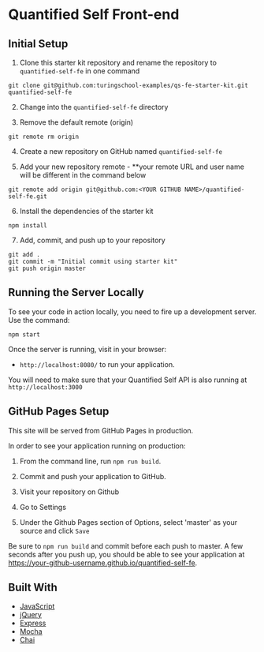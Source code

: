 # Quantified Self Front-end

## Initial Setup

1. Clone this starter kit repository and rename the repository to `quantified-self-fe` in one command

  ```shell
  git clone git@github.com:turingschool-examples/qs-fe-starter-kit.git quantified-self-fe
  ```
2. Change into the `quantified-self-fe` directory

3. Remove the default remote (origin)

  ```shell
  git remote rm origin
  ```

4. Create a new repository on GitHub named `quantified-self-fe`

5. Add your new repository remote - **your remote URL and user name will be different in the command below

  ```shell
  git remote add origin git@github.com:<YOUR GITHUB NAME>/quantified-self-fe.git
  ```

6. Install the dependencies of the starter kit

  ```shell
  npm install
  ```

7. Add, commit, and push up to your repository

  ```shell
  git add .
  git commit -m "Initial commit using starter kit"
  git push origin master
  ```

## Running the Server Locally

To see your code in action locally, you need to fire up a development server. Use the command:

```shell
npm start
```

Once the server is running, visit in your browser:

* `http://localhost:8080/` to run your application.

You will need to make sure that your Quantified Self API is also running at `http://localhost:3000`

## GitHub Pages Setup

This site will be served from GitHub Pages in production.

In order to see your application running on production:

1. From the command line, run `npm run build`.

2. Commit and push your application to GitHub.

3. Visit your repository on Github

4. Go to Settings

5. Under the Github Pages section of Options, select 'master' as your source and click `Save`

Be sure to `npm run build` and commit before each push to master. A few seconds after you push up, you should be able to see your application at <https://your-github-username.github.io/quantified-self-fe>.

## Built With

* [JavaScript](https://www.javascript.com/)
* [jQuery](https://jquery.com/)
* [Express](https://expressjs.com/)
* [Mocha](https://mochajs.org/)
* [Chai](https://chaijs.com/)

